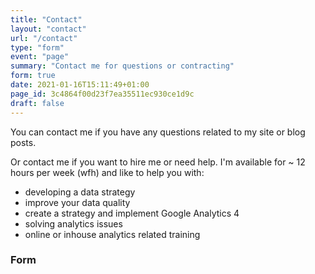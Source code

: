 ```yaml
---
title: "Contact"
layout: "contact"
url: "/contact"
type: "form"
event: "page"
summary: "Contact me for questions or contracting"
form: true
date: 2021-01-16T15:11:49+01:00
page_id: 3c4864f00d23f7ea35511ec930ce1d9c
draft: false
---
```


You can contact me if you have any questions related to my site or blog posts.

Or contact me if you want to hire me or need help. I'm available for ~ 12 hours per week (wfh) and like to help you with:  
   
 - developing a data strategy
 - improve your data quality
 - create a strategy and implement Google Analytics 4
 - solving analytics issues
 - online or inhouse analytics related training

### Form  
